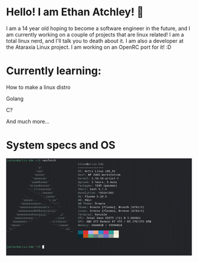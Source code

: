 # Hello! I am Ethan Atchley! :wave:
I am a 14 year old hoping to become a software engineer in the future, and I am currently working on a couple of projects that are linux related! I am a total linux nerd, and I'll talk you to death about it. I am also a developer at the Ataraxia Linux project. I am working on an OpenRC port for it! :D


# Currently learning:

How to make a linux distro

Golang

C?

And much more...


# System specs and OS

![alt text](image.png)
